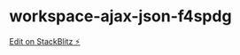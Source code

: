 # workspace-ajax-json-f4spdg

[Edit on StackBlitz ⚡️](https://stackblitz.com/edit/workspace-ajax-json-f4spdg)